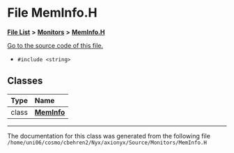 
# File MemInfo.H


[**File List**](files.md) **>** [**Monitors**](dir_4fa83310393b8822261146acd1fffc8a.md) **>** [**MemInfo.H**](MemInfo_8H.md)

[Go to the source code of this file.](MemInfo_8H_source.md)



* `#include <string>`










## Classes

| Type | Name |
| ---: | :--- |
| class | [**MemInfo**](classMemInfo.md) <br> |














------------------------------
The documentation for this class was generated from the following file `/home/uni06/cosmo/cbehren2/Nyx/axionyx/Source/Monitors/MemInfo.H`